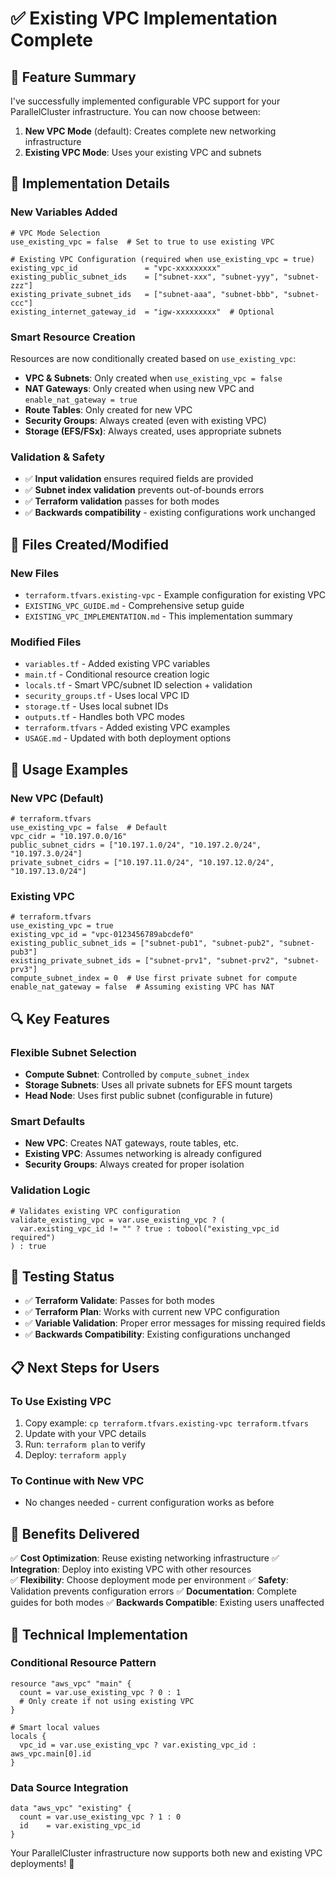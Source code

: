 # ✅ Existing VPC Implementation Complete

## 🎯 **Feature Summary**

I've successfully implemented configurable VPC support for your ParallelCluster infrastructure. You can now choose between:

1. **New VPC Mode** (default): Creates complete new networking infrastructure
2. **Existing VPC Mode**: Uses your existing VPC and subnets

## 🔧 **Implementation Details**

### **New Variables Added**

```hcl
# VPC Mode Selection
use_existing_vpc = false  # Set to true to use existing VPC

# Existing VPC Configuration (required when use_existing_vpc = true)
existing_vpc_id               = "vpc-xxxxxxxxx"
existing_public_subnet_ids    = ["subnet-xxx", "subnet-yyy", "subnet-zzz"]
existing_private_subnet_ids   = ["subnet-aaa", "subnet-bbb", "subnet-ccc"]
existing_internet_gateway_id  = "igw-xxxxxxxxx"  # Optional
```

### **Smart Resource Creation**

Resources are now conditionally created based on `use_existing_vpc`:

- **VPC & Subnets**: Only created when `use_existing_vpc = false`
- **NAT Gateways**: Only created when using new VPC and `enable_nat_gateway = true`
- **Route Tables**: Only created for new VPC
- **Security Groups**: Always created (even with existing VPC)
- **Storage (EFS/FSx)**: Always created, uses appropriate subnets

### **Validation & Safety**

- ✅ **Input validation** ensures required fields are provided
- ✅ **Subnet index validation** prevents out-of-bounds errors
- ✅ **Terraform validation** passes for both modes
- ✅ **Backwards compatibility** - existing configurations work unchanged

## 📁 **Files Created/Modified**

### **New Files**
- `terraform.tfvars.existing-vpc` - Example configuration for existing VPC
- `EXISTING_VPC_GUIDE.md` - Comprehensive setup guide
- `EXISTING_VPC_IMPLEMENTATION.md` - This implementation summary

### **Modified Files**
- `variables.tf` - Added existing VPC variables
- `main.tf` - Conditional resource creation logic
- `locals.tf` - Smart VPC/subnet ID selection + validation
- `security_groups.tf` - Uses local VPC ID
- `storage.tf` - Uses local subnet IDs
- `outputs.tf` - Handles both VPC modes
- `terraform.tfvars` - Added existing VPC examples
- `USAGE.md` - Updated with both deployment options

## 🚀 **Usage Examples**

### **New VPC (Default)**
```hcl
# terraform.tfvars
use_existing_vpc = false  # Default
vpc_cidr = "10.197.0.0/16"
public_subnet_cidrs = ["10.197.1.0/24", "10.197.2.0/24", "10.197.3.0/24"]
private_subnet_cidrs = ["10.197.11.0/24", "10.197.12.0/24", "10.197.13.0/24"]
```

### **Existing VPC**
```hcl
# terraform.tfvars
use_existing_vpc = true
existing_vpc_id = "vpc-0123456789abcdef0"
existing_public_subnet_ids = ["subnet-pub1", "subnet-pub2", "subnet-pub3"]
existing_private_subnet_ids = ["subnet-prv1", "subnet-prv2", "subnet-prv3"]
compute_subnet_index = 0  # Use first private subnet for compute
enable_nat_gateway = false  # Assuming existing VPC has NAT
```

## 🔍 **Key Features**

### **Flexible Subnet Selection**
- **Compute Subnet**: Controlled by `compute_subnet_index`
- **Storage Subnets**: Uses all private subnets for EFS mount targets
- **Head Node**: Uses first public subnet (configurable in future)

### **Smart Defaults**
- **New VPC**: Creates NAT gateways, route tables, etc.
- **Existing VPC**: Assumes networking is already configured
- **Security Groups**: Always created for proper isolation

### **Validation Logic**
```hcl
# Validates existing VPC configuration
validate_existing_vpc = var.use_existing_vpc ? (
  var.existing_vpc_id != "" ? true : tobool("existing_vpc_id required")
) : true
```

## 🧪 **Testing Status**

- ✅ **Terraform Validate**: Passes for both modes
- ✅ **Terraform Plan**: Works with current new VPC configuration
- ✅ **Variable Validation**: Proper error messages for missing required fields
- ✅ **Backwards Compatibility**: Existing configurations unchanged

## 📋 **Next Steps for Users**

### **To Use Existing VPC**
1. Copy example: `cp terraform.tfvars.existing-vpc terraform.tfvars`
2. Update with your VPC details
3. Run: `terraform plan` to verify
4. Deploy: `terraform apply`

### **To Continue with New VPC**
- No changes needed - current configuration works as before

## 🎯 **Benefits Delivered**

✅ **Cost Optimization**: Reuse existing networking infrastructure
✅ **Integration**: Deploy into existing VPC with other resources  
✅ **Flexibility**: Choose deployment mode per environment
✅ **Safety**: Validation prevents configuration errors
✅ **Documentation**: Complete guides for both modes
✅ **Backwards Compatible**: Existing users unaffected

## 🔧 **Technical Implementation**

### **Conditional Resource Pattern**
```hcl
resource "aws_vpc" "main" {
  count = var.use_existing_vpc ? 0 : 1
  # Only create if not using existing VPC
}

# Smart local values
locals {
  vpc_id = var.use_existing_vpc ? var.existing_vpc_id : aws_vpc.main[0].id
}
```

### **Data Source Integration**
```hcl
data "aws_vpc" "existing" {
  count = var.use_existing_vpc ? 1 : 0
  id    = var.existing_vpc_id
}
```

Your ParallelCluster infrastructure now supports both new and existing VPC deployments! 🎉